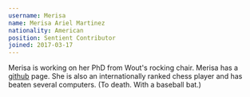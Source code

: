 ```yaml
---
username: Merisa
name: Merisa Ariel Martinez
nationality: American
position: Sentient Contributor
joined: 2017-03-17
---
```

Merisa is working on her PhD from Wout's rocking chair. Merisa has a [github](https://github.com/MerisaMartinez) page. She is also an internationally ranked chess player and has beaten several computers. (To death. With a baseball bat.)
